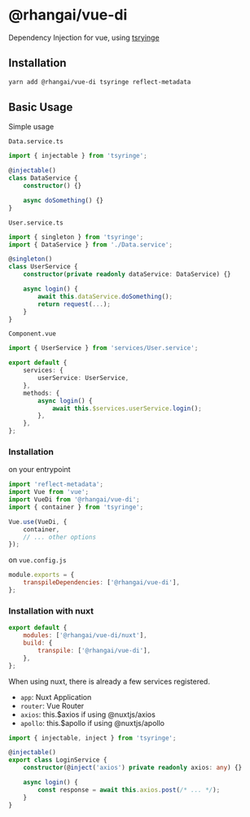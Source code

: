 # @rhangai/vue-di

Dependency Injection for vue, using [tsryinge](https://github.com/microsoft/tsyringe)

## Installation

```sh
yarn add @rhangai/vue-di tsyringe reflect-metadata
```

## Basic Usage

Simple usage

`Data.service.ts`

```ts
import { injectable } from 'tsyringe';

@injectable()
class DataService {
	constructor() {}

	async doSomething() {}
}
```

`User.service.ts`

```ts
import { singleton } from 'tsyringe';
import { DataService } from './Data.service';

@singleton()
class UserService {
	constructor(private readonly dataService: DataService) {}

	async login() {
		await this.dataService.doSomething();
		return request(...);
	}
}
```

`Component.vue`

```ts
import { UserService } from 'services/User.service';

export default {
	services: {
		userService: UserService,
	},
	methods: {
		async login() {
			await this.$services.userService.login();
		},
	},
};
```

### Installation

on your entrypoint

```js
import 'reflect-metadata';
import Vue from 'vue';
import VueDi from '@rhangai/vue-di';
import { container } from 'tsyringe';

Vue.use(VueDi, {
	container,
	// ... other options
});
```

on `vue.config.js`

```js
module.exports = {
	transpileDependencies: ['@rhangai/vue-di'],
};
```

### Installation with **nuxt**

```js
export default {
	modules: ['@rhangai/vue-di/nuxt'],
	build: {
		transpile: ['@rhangai/vue-di'],
	},
};
```

When using nuxt, there is already a few services registered.

- `app`: Nuxt Application
- `router`: Vue Router
- `axios`: this.\$axios if using @nuxtjs/axios
- `apollo`: this.\$apollo if using @nuxtjs/apollo

```ts
import { injectable, inject } from 'tsyringe';

@injectable()
export class LoginService {
	constructor(@inject('axios') private readonly axios: any) {}

	async login() {
		const response = await this.axios.post(/* ... */);
	}
}
```
